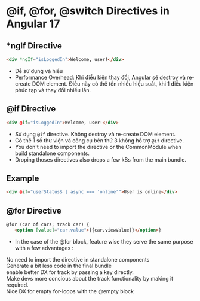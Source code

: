 

# @if, @for, @switch Directives in Angular 17  
  
## \*ngIf Directive  
  
```html  
<div *ngIf="isLoggedIn">Welcome, user!</div>  
```  
  
- Dễ sử dụng và hiểu  
- Performance Overhead: Khi điều kiện thay đổi, Angular sẽ destroy và re-create DOM element. Điều này có thể tốn nhiều hiệu suất, khi 1 điều kiện phức tạp và thay đổi nhiều lần.  
  
## @if Directive  
  
```html  
<div @if="isLoggedIn">Welcome, user!</div>  
```  
  
- Sử dụng `@if` directive. Không destroy và re-create DOM element.  
- Có thể 1 số thư viện và công cụ bên thứ 3 không hỗ trợ `@if` directive.  
- You don't need to import the directive or the CommonModule when build standalone components.  
- Droping thoses directives also drops a few kBs from the main bundle.  
  
## Example  
  
```html  
<div @if="userStatus$ | async === 'online'">User is online</div>  
```  
  
## @for Directive  
  
```html  
@for (car of cars; track car) {  
   <option [value]="car.value">{{car.viewValue}}</option>}  
```  
  
- In the case of the @for block, feature wise they serve the same purpose with a few advantages :  
  
No need to import the directive in standalone components  
Generate a bit less code in the final bundle  
enable better DX for track by passing a key directly.  
Make devs more concious about the track functionality by making it required.  
Nice DX for empty for-loops with the @empty block